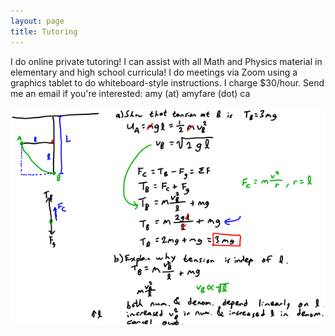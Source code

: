 ```yaml
---
layout: page
title: Tutoring
---
```


I do online private tutoring! I can assist with all Math and Physics material in elementary and high school curricula! I do meetings via Zoom using a graphics tablet to do whiteboard-style instructions. I charge $30/hour. Send me an email if you're interested: amy (at) amyfare (dot) ca

![Whiteboard-style explanation sample](whiteboard_sample.png)
